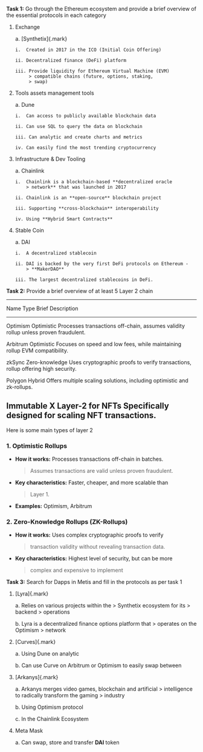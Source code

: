 **Task 1:** Go through the Ethereum ecosystem and provide a brief
overview of the essential protocols in each category

1.  Exchange

    a.  [Synthetix]{.mark}

        i.  Created in 2017 in the ICO (Initial Coin Offering)

        ii. Decentralized finance (DeFi) platform

        iii. Provide liquidity for Ethereum Virtual Machine (EVM)
             > compatible chains (future, options, staking,
             > swap)

2.  Tools assets management tools

    a.  Dune

        i.  Can access to publicly available blockchain data

        ii. Can use SQL to query the data on blockchain

        iii. Can analytic and create charts and metrics

        iv. Can easily find the most trending cryptocurrency

3.  Infrastructure & Dev Tooling

    a.  Chainlink

        i.  Chainlink is a blockchain-based **decentralized oracle
            > network** that was launched in 2017

        ii. Chainlink is an **open-source** blockchain project

        iii. Supporting **cross-blockchain** interoperability

        iv. Using **Hybrid Smart Contracts**

4.  Stable Coin

    a.  DAI

        i.  A decentralized stablecoin

        ii. DAI is backed by the very first DeFi protocols on Ethereum -
            > **MakerDAO**

        iii. The largest decentralized stablecoins in DeFi.

**Task 2:** Provide a brief overview of at least 5 Layer 2 chain

  -------------------------------------------------------------------------------
  Name        Type             Brief Description
  ----------- ---------------- --------------------------------------------------
  Optimism    Optimistic       Processes transactions off-chain, assumes validity
              rollup           unless proven fraudulent.

  Arbitrum    Optimistic       Focuses on speed and low fees, while maintaining
              rollup           EVM compatibility.

  zkSync      Zero-knowledge   Uses cryptographic proofs to verify transactions,
              rollup           offering high security.

  Polygon     Hybrid           Offers multiple scaling solutions, including
                               optimistic and zk-rollups.

  Immutable X Layer-2 for NFTs Specifically designed for scaling NFT
                               transactions.
  -------------------------------------------------------------------------------

Here is some main types of layer 2

### **1. Optimistic Rollups**

-   **How it works:** Processes transactions off-chain in batches.
    > Assumes transactions are valid unless proven fraudulent.

-   **Key characteristics:** Faster, cheaper, and more scalable than
    > Layer 1.

-   **Examples:** Optimism, Arbitrum

### **2. Zero-Knowledge Rollups (ZK-Rollups)**

-   **How it works:** Uses complex cryptographic proofs to verify
    > transaction validity without revealing transaction data.

-   **Key characteristics:** Highest level of security, but can be more
    > complex and expensive to implement

**Task 3:** Search for Dapps in Metis and fill in the protocols as per
task 1

1.  [Lyra]{.mark}

    a.  Relies on various projects within the
        > Synthetix ecosystem for its
        > backend
        > operations

    b.  Lyra is a decentralized finance options platform that
        > operates on the Optimism
        > network

2.  [Curves]{.mark}

    a.  Using Dune on  analytic

    b.  Can use Curve on Arbitrum or Optimism to easily swap between

3.  [Arkanys]{.mark}

    a.  Arkanys merges video games, blockchain and artificial
        > intelligence to radically transform the gaming
        > industry

    b.  Using Optimism protocol

    c.  In the Chainlink Ecosystem

4.  Meta Mask

    a.  Can swap, store and transfer **DAI** token
